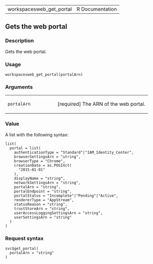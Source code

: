 <table style="width: 100%;">
<tbody>
<tr class="odd">
<td>workspacesweb_get_portal</td>
<td style="text-align: right;">R Documentation</td>
</tr>
</tbody>
</table>

## Gets the web portal

### Description

Gets the web portal.

### Usage

    workspacesweb_get_portal(portalArn)

### Arguments

<table>
<colgroup>
<col style="width: 35%" />
<col style="width: 65%" />
</colgroup>
<tbody>
<tr class="odd">
<td><code
id="workspacesweb_get_portal_:_portalArn">portalArn</code></td>
<td><p>[required] The ARN of the web portal.</p></td>
</tr>
</tbody>
</table>

### Value

A list with the following syntax:

    list(
      portal = list(
        authenticationType = "Standard"|"IAM_Identity_Center",
        browserSettingsArn = "string",
        browserType = "Chrome",
        creationDate = as.POSIXct(
          "2015-01-01"
        ),
        displayName = "string",
        networkSettingsArn = "string",
        portalArn = "string",
        portalEndpoint = "string",
        portalStatus = "Incomplete"|"Pending"|"Active",
        rendererType = "AppStream",
        statusReason = "string",
        trustStoreArn = "string",
        userAccessLoggingSettingsArn = "string",
        userSettingsArn = "string"
      )
    )

### Request syntax

    svc$get_portal(
      portalArn = "string"
    )
